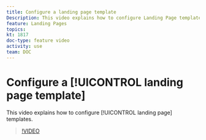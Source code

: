 ```yaml
---
title: Configure a landing page template
Description: This video explains how to configure Landing Page templates in Adobe Campaign Standard.
feature: Landing Pages
topics: 
kt: 1817
doc-type: feature video
activity: use
team: DOC
---
```

# Configure a [!UICONTROL landing page template]

This video explains how to configure [!UICONTROL landing page] templates.

>[!VIDEO](https://video.tv.adobe.com/v/25200/?quality=12)
